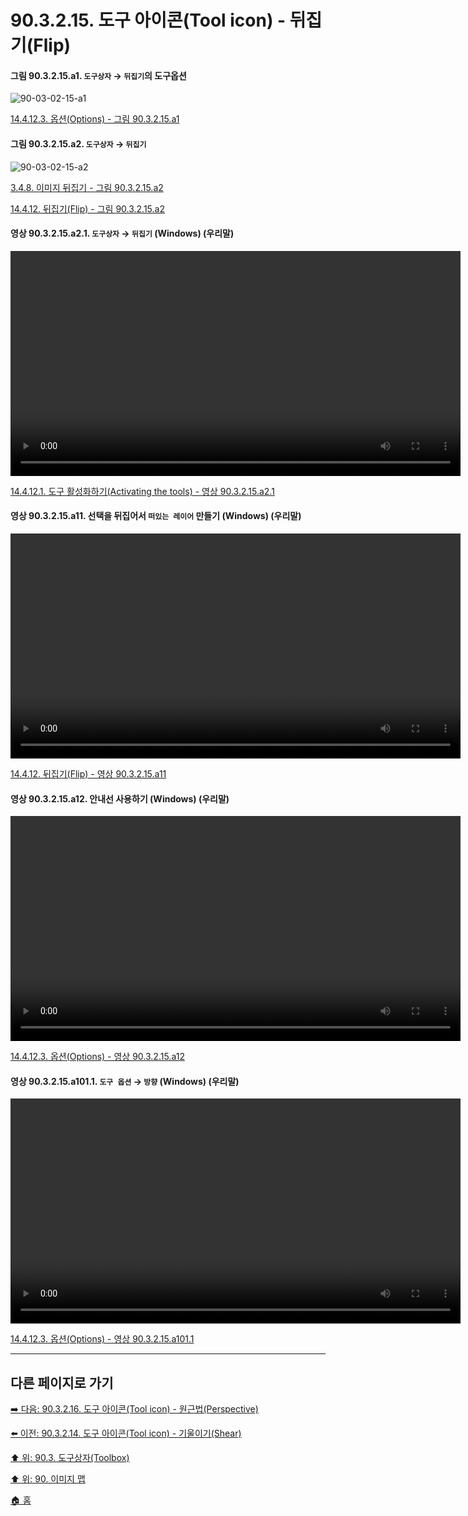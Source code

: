 # 90.3.2.15. 도구 아이콘(Tool icon) - 뒤집기(Flip)

<a id="90-03-02-15-a1"></a>

#### 그림 90.3.2.15.a1. `도구상자` → `뒤집기`의 도구옵션
![90-03-02-15-a1](https://github.com/wonder13662/gimp/assets/15767104/4f29a6ef-988c-4fd2-9d51-b750aa799664)

[14.4.12.3. 옵션(Options) - 그림 90.3.2.15.a1](./14-04-12-03-options.md#90-03-02-15-a1)

<a id="90-03-02-15-a2"></a>

#### 그림 90.3.2.15.a2. `도구상자` → `뒤집기`
![90-03-02-15-a2](https://github.com/wonder13662/gimp/assets/15767104/8f63d644-7b1d-4ebb-9191-3d5583dc2cb7)

[3.4.8. 이미지 뒤집기 - 그림 90.3.2.15.a2](./03-04-08-flip-an-image.md#90-03-02-15-a2)

[14.4.12. 뒤집기(Flip) - 그림 90.3.2.15.a2](./14-04-12-00-flip.md#90-03-02-15-a2)

<a id="90-03-02-15-a2-01"></a>

#### 영상 90.3.2.15.a2.1. `도구상자` → `뒤집기` (Windows) (우리말)
<video controls="controls" width="720" src="https://github.com/wonder13662/gimp/assets/15767104/71923213-9e7d-48b8-99fa-aca674b03060"></video>

[14.4.12.1. 도구 활성화하기(Activating the tools) - 영상 90.3.2.15.a2.1](./14-04-12-01-activating_the_tool.md#90-03-02-15-a2-01)

<a id="90-03-02-15-a11"></a>

#### 영상 90.3.2.15.a11. 선택을 뒤집어서 `떠있는 레이어` 만들기 (Windows) (우리말)
<video controls="controls" width="720" src="https://github.com/wonder13662/gimp/assets/15767104/f68e99ea-3317-4f11-bf7a-599dfb38f83b"></video>

[14.4.12. 뒤집기(Flip) - 영상 90.3.2.15.a11](./14-04-12-00-flip.md#90-03-02-15-a11)

<a id="90-03-02-15-a12"></a>

#### 영상 90.3.2.15.a12. 안내선 사용하기 (Windows) (우리말)
<video controls="controls" width="720" src="https://github.com/wonder13662/gimp/assets/15767104/c7dd8dd4-704d-4eb1-b296-5048fb52d125"></video>

[14.4.12.3. 옵션(Options) - 영상 90.3.2.15.a12](./14-04-12-03-options.md#90-03-02-15-a12)

<a id="90-03-02-15-a101-01"></a>

#### 영상 90.3.2.15.a101.1. `도구 옵션` → `방향` (Windows) (우리말)
<video controls="controls" width="720" src="https://github.com/wonder13662/gimp/assets/15767104/9259cc79-08c8-4124-9ba1-f0d3a1ba3ad7"></video>

[14.4.12.3. 옵션(Options) - 영상 90.3.2.15.a101.1](./14-04-12-03-options.md#90-03-02-15-a101-01)

***

## 다른 페이지로 가기

[➡️ 다음: 90.3.2.16. 도구 아이콘(Tool icon) - 원근법(Perspective)](./90-03-02-16-perspective.md)

[⬅️ 이전: 90.3.2.14. 도구 아이콘(Tool icon) - 기울이기(Shear)](./90-03-02-14-shear.md)

[⬆️ 위: 90.3. 도구상자(Toolbox)](./90-03-00-toolbox.md)

[⬆️ 위: 90. 이미지 맵](./90-00-image-map.md)

[🏠 홈](./00-home.md)
